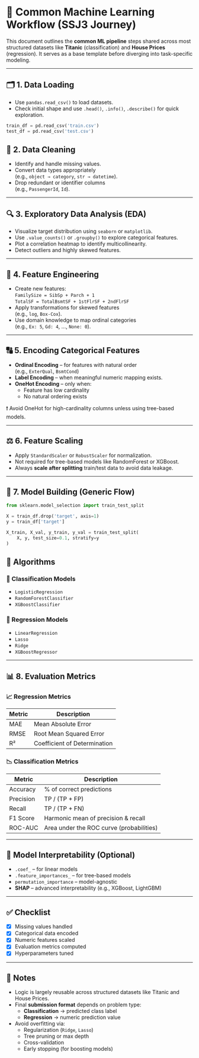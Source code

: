 # 🧠 Common Machine Learning Workflow (SSJ3 Journey)

This document outlines the **common ML pipeline** steps shared across most structured datasets like **Titanic** (classification) and **House Prices** (regression). It serves as a base template before diverging into task-specific modeling.

---

## 🗂️ 1. Data Loading

- Use `pandas.read_csv()` to load datasets.
- Check initial shape and use `.head()`, `.info()`, `.describe()` for quick exploration.

```python
train_df = pd.read_csv('train.csv')
test_df = pd.read_csv('test.csv')
```

## 🧹 2. Data Cleaning

- Identify and handle missing values.
- Convert data types appropriately  
  (e.g., `object → category`, `str → datetime`).
- Drop redundant or identifier columns  
  (e.g., `PassengerId`, `Id`).

---

## 🔍 3. Exploratory Data Analysis (EDA)

- Visualize target distribution using `seaborn` or `matplotlib`.
- Use `.value_counts()` or `.groupby()` to explore categorical features.
- Plot a correlation heatmap to identify multicollinearity.
- Detect outliers and highly skewed features.

---

## 🧱 4. Feature Engineering

- Create new features:  
  `FamilySize = SibSp + Parch + 1`  
  `TotalSF = TotalBsmtSF + 1stFlrSF + 2ndFlrSF`
- Apply transformations for skewed features  
  (e.g., `log`, `Box-Cox`).
- Use domain knowledge to map ordinal categories  
  (e.g., `Ex: 5`, `Gd: 4`, ..., `None: 0`).

---

## 🔠 5. Encoding Categorical Features

- **Ordinal Encoding** – for features with natural order  
  (e.g., `ExterQual`, `BsmtCond`)
- **Label Encoding** – when meaningful numeric mapping exists.
- **OneHot Encoding** – only when:
  - Feature has low cardinality
  - No natural ordering exists

❗ Avoid OneHot for high-cardinality columns unless using tree-based models.

---

## ⚖️ 6. Feature Scaling

- Apply `StandardScaler` or `RobustScaler` for normalization.
- Not required for tree-based models like RandomForest or XGBoost.
- Always **scale after splitting** train/test data to avoid data leakage.

---

## 🧪 7. Model Building (Generic Flow)

```python
from sklearn.model_selection import train_test_split

X = train_df.drop('target', axis=1)
y = train_df['target']

X_train, X_val, y_train, y_val = train_test_split(
    X, y, test_size=0.1, stratify=y
)
```

## 🔧 Algorithms

### 🧠 Classification Models
- `LogisticRegression`
- `RandomForestClassifier`
- `XGBoostClassifier`

### 📐 Regression Models
- `LinearRegression`
- `Lasso`
- `Ridge`
- `XGBoostRegressor`

---

## 📊 8. Evaluation Metrics

### 📈 Regression Metrics

| Metric | Description                  |
|--------|------------------------------|
| MAE    | Mean Absolute Error          |
| RMSE   | Root Mean Squared Error      |
| R²     | Coefficient of Determination |

### 📉 Classification Metrics

| Metric     | Description                              |
|------------|------------------------------------------|
| Accuracy   | % of correct predictions                 |
| Precision  | TP / (TP + FP)                           |
| Recall     | TP / (TP + FN)                           |
| F1 Score   | Harmonic mean of precision & recall      |
| ROC-AUC    | Area under the ROC curve (probabilities) |

---

## 🧠 Model Interpretability (Optional)

- `.coef_` – for linear models  
- `.feature_importances_` – for tree-based models  
- `permutation_importance` – model-agnostic  
- **SHAP** – advanced interpretability (e.g., XGBoost, LightGBM)

---

## ✅ Checklist

- [x] Missing values handled
- [x] Categorical data encoded
- [x] Numeric features scaled
- [x] Evaluation metrics computed
- [x] Hyperparameters tuned

---

## 📝 Notes

- Logic is largely reusable across structured datasets like Titanic and House Prices.
- Final **submission format** depends on problem type:
  - **Classification** → predicted class label
  - **Regression** → numeric prediction value
- Avoid overfitting via:
  - Regularization (`Ridge`, `Lasso`)
  - Tree pruning or max depth
  - Cross-validation
  - Early stopping (for boosting models)
